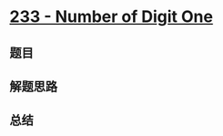 # [233 - Number of Digit One](https://leetcode.com/problems/number-of-digit-one/)

## 题目


## 解题思路


## 总结


